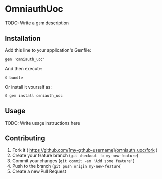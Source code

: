 # OmniauthUoc

TODO: Write a gem description

## Installation

Add this line to your application's Gemfile:

    gem 'omniauth_uoc'

And then execute:

    $ bundle

Or install it yourself as:

    $ gem install omniauth_uoc

## Usage

TODO: Write usage instructions here

## Contributing

1. Fork it ( https://github.com/[my-github-username]/omniauth_uoc/fork )
2. Create your feature branch (`git checkout -b my-new-feature`)
3. Commit your changes (`git commit -am 'Add some feature'`)
4. Push to the branch (`git push origin my-new-feature`)
5. Create a new Pull Request
